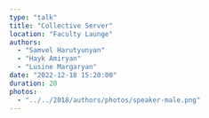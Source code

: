 ```yaml
---
type: "talk"
title: "Collective Server"
location: "Faculty Launge"
authors:
  - "Samvel Harutyunyan"
  - "Hayk Amiryan"
  - "Lusine Margaryan"
date: "2022-12-18 15:20:00"
duration: 20
photos:
  - "../../2018/authors/photos/speaker-male.png"
---
```


